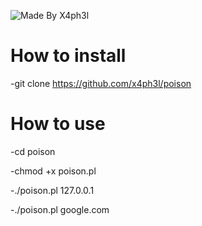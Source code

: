 ![Made By X4ph3l](http://i.imgur.com/oqfXKIR.png)
                             
                             
                             
 # **How to install**
 
 -git clone https://github.com/x4ph3l/poison
 
 # **How to use**
 
 -cd poison
 
 -chmod +x poison.pl
 
 -./poison.pl 127.0.0.1
 
 -./poison.pl google.com
